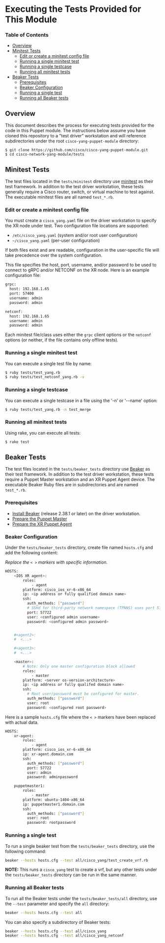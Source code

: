 # Executing the Tests Provided for This Module

### Table of Contents

* [Overview](#overview)
* [Minitest Tests](#minitest)
  * [Edit or create a minitest config file](#minitest-config)
  * [Running a single minitest test](#minitest-single-test)
  * [Running a single testcase](#minitest-single-testcase)
  * [Running all minitest tests](#minitest-all)
* [Beaker Tests](#beaker)
  * [Prerequisites](#beaker-prereqs)
  * [Beaker Configuration](#beaker-config)
  * [Running a single test](#beaker-single-test)
  * [Running all Beaker tests](#beaker-all)

## <a name="overview">Overview</a>

This document describes the process for executing tests provided for the code in this Puppet module. The instructions below assume you have cloned this repository to a "test driver" workstation and will reference subdirectories under the root `cisco-yang-puppet-module` directory:

~~~
$ git clone https://github.com/cisco/cisco-yang-puppet-module.git
$ cd cisco-network-yang-module/tests
~~~

## <a name="minitest">Minitest Tests</a>

The test files located in the `tests/minitest` directory use [minitest](https://github.com/seattlerb/minitest/) as their test framework. In addition to the test driver workstation, these tests generally require a Cisco router, switch, or virtual machine to test against.  The executable minitest files are all named `test_*.rb`.

### <a name="minitest-config">Edit or create a minitest config file</a>

You must create a `cisco_yang.yaml` file on the driver workstation to specify the XR node under test. Two configuration file locations are supported:

* `/etc/cisco_yang.yaml` (system and/or root user configuration)
* `~/cisco_yang.yaml` (per-user configuration)

If both files exist and are readable, configuration in the user-specific file will take precedence over the system configuration.

This file specifies the host, port, username, and/or password to be used to connect to gRPC and/or NETCONF on the XR node. Here is an example configuration file:

~~~bash
grpc:
  host: 192.168.1.65
  port: 57400
  username: admin
  password: admin

netconf:
  host: 192.168.1.65
  username: admin
  password: admin
~~~

Each minitest file/class uses either the `grpc` client options or the `netconf` options (or neither, if the file contains only offline tests).

### <a name="minitest-single-test">Running a single minitest test</a>

You can execute a single test file by name:

```bash
$ ruby tests/test_yang.rb
$ ruby tests/test_netconf_yang.rb -v
```

### <a name="minitest-single-testcase">Running a single testcase</a>

You can execute a single testcase in a file using the '-n' or '--name' option:

```bash
$ ruby tests/test_yang.rb -n test_merge
```

### <a name="minitest-all">Running all minitest tests</a>


Using rake, you can execute all tests:

```bash
$ rake test
```


## <a name="beaker">Beaker Tests</a>

The test files located in the `tests/beaker_tests` directory use [Beaker](https://github.com/puppetlabs/beaker) as their test framework. In addition to the test driver workstation, these tests require a Puppet Master workstation and an XR Puppet Agent device.  The executable Beaker Ruby files are in subdirectories and are named `test_*.rb`.

### <a name="beaker-prereqs">Prerequisites</a>

* [Install Beaker](https://github.com/puppetlabs/beaker/wiki/Beaker-Installation) (release 2.38.1 or later) on the driver workstation.
* [Prepare the Puppet Master](../README.md#puppet-master-setup)
* [Prepare the XR Puppet Agent](README-agent-install.md)

### <a name="beaker-config">Beaker Configuration</a>

Under the `tests/beaker_tests` directory, create file named `hosts.cfg` and add the following content:

*Replace the `< >` markers with specific information.*

```bash
HOSTS:
    <IOS XR agent>:
        roles:
            - agent
        platform: cisco_ios_xr-6-x86_64
        ip: <ip address or fully qualified domain name>
        ssh:
          auth_methods: ["password"]
          # SSHd for third-party network namespace (TPNNS) uses port 57722
          port: 57722
          user: <configured admin username>
          password: <configured admin password>


    #<agent2>:
    #  <...>

    #<agent3>:
    #  <...>

    <master>:
        # Note: Only one master configuration block allowed
        roles:
            - master
        platform: <server os-version-architecture>
        ip: <ip address or fully qualifed domain name>
        ssh:
          # Root user/password must be configured for master.
          auth_methods: ["password"]
          user: root
          password: <configured root password>
```

Here is a sample `hosts.cfg` file where the `< >` markers have been replaced with actual data.

```bash
HOSTS:
    xr-agent:
        roles:
            - agent
        platform: cisco_ios_xr-6-x86_64
        ip: xr-agent.domain.com
        ssh:
          auth_methods: ["password"]
          port: 57722
          user: admin
          password: adminpassword

    puppetmaster1:
        roles:
            - master
        platform: ubuntu-1404-x86_64
        ip: puppetmaster1.domain.com
        ssh:
          auth_methods: ["password"]
          user: root
          password: rootpassword
```

### <a name="beaker-single-test">Running a single test</a>

To run a single beaker test from the `tests/beaker_tests` directory, use the following command:

```bash
beaker --hosts hosts.cfg --test all/cisco_yang/test_create_vrf.rb
```

**NOTE:** This runs a `cisco_yang` test to create a vrf, but any other tests under the `tests/beaker_tests` directory can be run in the same manner.

### <a name="beaker-all">Running all Beaker tests</a>

To run all the Beaker tests under the `tests/beaker_tests/all` directory, use the `--test` parameter
and specify the `all` directory:

```bash
beaker --hosts hosts.cfg --test all
```

You can also specify a subdirectory of Beaker tests:

```bash
beaker --hosts hosts.cfg --test all/cisco_yang
beaker --hosts hosts.cfg --test all/cisco_yang_netconf
```
